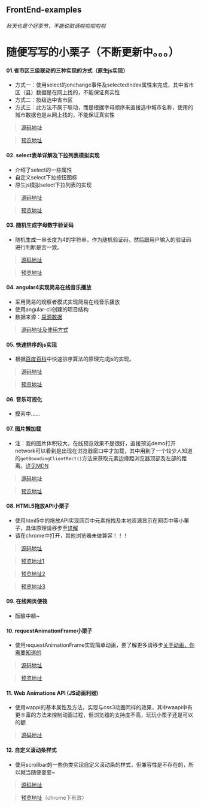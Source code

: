 ## FrontEnd-examples
###### 秋天也是个好季节，不能说脏话啦啦啦啦啦

# 随便写写的小栗子（不断更新中。。。）

#### 01.省市区三级联动的三种实现的方式（原生js实现）
+ 方式一：使用select的onchange事件及selectedIndex属性来完成，其中省市区（县）数据是在网上找的，不能保证真实性
+ 方式二：按级选中省市区
+ 方式三：此方法不属于联动，而是根据字母顺序来直接选中城市名称，使用的城市数据也是从网上找的，不能保证真实性

> [源码地址](https://github.com/visugar/FrontEnd-examples/blob/master/01%E7%9C%81%E5%B8%82%E5%8C%BA%E4%B8%89%E7%BA%A7%E8%81%94%E5%8A%A8/index.html)

> [预览地址](https://visugar.github.io/FrontEnd-examples/01省市区三级联动/index.html)

#### 02. select表单详解及下拉列表模拟实现
+ 介绍了select的一些属性
+ 自定义select下拉按钮图标
+ 原生js模拟select下拉列表的实现

> [源码地址](https://github.com/visugar/FrontEnd-examples/blob/master/02%E6%A8%A1%E6%8B%9Fselect%E4%B8%8B%E6%8B%89%E5%88%97%E8%A1%A8/index.html)

> [预览地址](https://visugar.github.io/FrontEnd-examples/02模拟select下拉列表/index.html)

#### 03. 随机生成字母数字验证码
+ 随机生成一串长度为4的字符串，作为随机验证码，然后跟用户输入的验证码进行判断是否一致。

> [源码地址](https://github.com/visugar/FrontEnd-examples/blob/master/03%E9%9A%8F%E6%9C%BA%E7%94%9F%E6%88%90%E5%AD%97%E6%AF%8D%E6%95%B0%E5%AD%97%E9%AA%8C%E8%AF%81%E7%A0%81/index.html)

> [预览地址](https://visugar.github.io/FrontEnd-examples/03随机生成字母数字验证码/index.html)

#### 04. angular4实现简易在线音乐播放
+ 采用简易的观察者模式实现简易在线音乐播放
+ 使用angular-cli创建的项目结构
+ 数据来源：[易源数据](https://www.showapi.com/api/lookPoint/213/1)

> [源码地址及使用方式](https://github.com/visugar/FrontEnd-examples/tree/master/04music-player)

#### 05. 快速排序的js实现
+ 根据[百度百科](http://baike.baidu.com/link?url=QJlzwEL6VTeZxD3YDkj-0oXgRewHf_sBeBif-L2wLiTsw0jdLOKjwHr9JSc3dGFfn20VAwhUnHivAAcGjIIOihk6U--M7l0ZtuNk_2IsaeCOF91fvkCELbpLB0DMpZSSc-EBw1k-xh5FiwzZNVv73iV3Ukvn74HdqABbcMRs0YN6N5KwX_Xnlf08yeNdhi-i81R40WEYjzqKFkVIpkJb3awxUDONlkM5MIVYNJR7Qnq)中快速排序算法的原理完成js的实现。

> [源码地址](https://github.com/visugar/FrontEnd-examples/blob/master/05%E5%BF%AB%E9%80%9F%E6%8E%92%E5%BA%8F%E5%AE%9E%E7%8E%B0/index.html)

> [预览地址](https://visugar.github.io/FrontEnd-examples/05快速排序实现/index.html)

#### 06. 音乐可视化
+ 摸索中……

#### 07. 图片懒加载
+ 注：我的图片体积较大，在线预览效果不是很好，直接预览demo打开network可以看到是出现在浏览器窗口中才加载，其中用到了一个较少人知道的`getBoundingClientRect()`方法来获取元素边缘距浏览器顶部及左部的距离。[详见MDN](https://developer.mozilla.org/zh-CN/docs/Web/API/Element/getBoundingClientRect)

> [源码地址](https://github.com/visugar/FrontEnd-examples/blob/master/07lazyLoading/index.html)

> [预览地址](https://visugar.github.io/FrontEnd-examples/07lazyLoading/index.html)

#### 08. HTML5拖放API小栗子
+ 使用html5中的拖放API实现网页中元素拖拽及本地资源显示在网页中等小栗子，具体原理请移步至[详解](http://www.jianshu.com/p/b7762be74511)
+ 请在chrome中打开，其他浏览器未做兼容！！！

> [源码地址](https://github.com/visugar/FrontEnd-examples/blob/master/08H5%E6%8B%96%E6%94%BEAPI/index.html)

> [预览地址1](https://visugar.github.io/FrontEnd-examples/08H5%E6%8B%96%E6%94%BEAPI/index.html)

> [预览地址2](https://visugar.github.io/FrontEnd-examples/08H5%E6%8B%96%E6%94%BEAPI/drag01.html)

> [预览地址3](https://visugar.github.io/FrontEnd-examples/08H5%E6%8B%96%E6%94%BEAPI/drag02.html) 

#### 09. 在线网页便筏
+  酝酿中额~

#### 10. requestAnimationFrame小栗子
+ 使用requestAnimationFrame实现简单动画，要了解更多请移步[关于动画，你需要知道的](https://www.w3cplus.com/animaton/animations-you-should-know.html)

> [源码地址](https://github.com/visugar/FrontEnd-examples/blob/master/10requestAnimationFrame%E5%AE%9E%E4%BE%8B/index.html)

> [预览地址](https://visugar.github.io/FrontEnd-examples/10requestAnimationFrame%E5%AE%9E%E4%BE%8B/index.html)

#### 11. Web Animations API (JS动画利器)
+ 使用wappi的基本属性及方法，实现与css3动画同样的效果，其中waapi中有更丰富的方法来控制动画过程，但浏览器的支持度不高，玩玩小栗子还是可以的额

> [源码地址](https://github.com/visugar/FrontEnd-examples/tree/master/11web_animations_api)

#### 12. 自定义滚动条样式
+ 使用scrollbar的一些伪类实现自定义滚动条的样式，但兼容性是不存在的，所以就当随便耍耍~

> [源码地址](https://github.com/visugar/FrontEnd-examples/blob/master/12%E8%87%AA%E5%AE%9A%E4%B9%89%E6%BB%9A%E5%8A%A8%E6%9D%A1%E6%A0%B7%E5%BC%8F/index.html)

> [预览地址](http://visugar.com/FrontEnd-examples/12%E8%87%AA%E5%AE%9A%E4%B9%89%E6%BB%9A%E5%8A%A8%E6%9D%A1%E6%A0%B7%E5%BC%8F/index.html)（chrome下有效）
